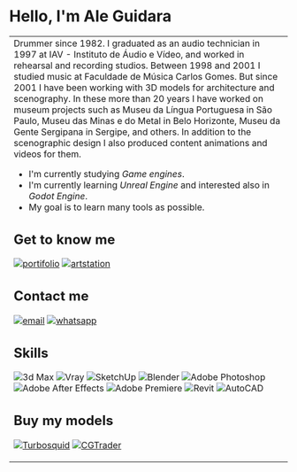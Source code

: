 # Hello, I'm Ale Guidara
<table> 
<td valign="center"> 
  Drummer since 1982.
  I graduated as an audio technician in 1997 at IAV - Instituto de Áudio e Vídeo, and worked in rehearsal and recording studios.
  Between 1998 and 2001 I studied music at Faculdade de Música Carlos Gomes.
  But since 2001 I have been working with 3D models for architecture and scenography. In these more than 20 years I have worked on museum projects such as Museu da Língua Portuguesa in São Paulo, Museu das Minas e do Metal in Belo Horizonte, Museu da Gente Sergipana in Sergipe, and others.
  In addition to the scenographic design I also produced content animations and videos for them.
  
  * I'm currently studying *Game engines*.
  * I'm currently learning *Unreal Engine* and interested also in *Godot Engine*.
  * My goal is to learn many tools as possible.
      

## Get to know me

[![portifolio](https://img.shields.io/badge/portifolio-00000F?style=for-the-badge&logo=portifolio&logoColor=white)](https://sites.google.com/view/aleguidara3d/home)
[![artstation](https://img.shields.io/badge/artstation-00000F?style=for-the-badge&logo=artstation&logoColor=white)]([https://https://www.artstation.com/aleguidara])

## Contact me

[![email](https://img.shields.io/badge/Gmail-red?style=for-the-badge&logo=gmail&logoColor=white)](mailto:ale.guidara@gmail.com)
[![whatsapp](https://img.shields.io/badge/whatsapp-green?style=for-the-badge&logo=whatsapp&logoColor=white)](http://www.google.com/url?q=http%3A%2F%2Fapi.whatsapp.com%2Fsendphone%3D11999758023&sa=D&sntz=1&usg=AOvVaw0uwY_pUIaYzLr4Hn5m9AXd)


## Skills

<img alt="3d Max" src="https://img.shields.io/badge/3d_max-3776AB?style=for-the-badge&logo=3d_max&logoColor=white"/>
<img alt="Vray" src="https://img.shields.io/badge/Vray-3776AB?style=for-the-badge&logo=Vray&logoColor=white"/>
<img alt="SketchUp" src="https://img.shields.io/badge/SketchUp-3776AB?style=for-the-badge&logo=SketchUp&logoColor=white"/>
<img alt="Blender" src="https://img.shields.io/badge/Blender-3776AB?style=for-the-badge&logo=Blender&logoColor=white"/>
<img alt="Adobe Photoshop" src="https://img.shields.io/badge/Adobe_Photoshop-3776AB?style=for-the-badge&logo=Photoshop&logoColor=white"/>
<img alt="Adobe After Effects" src="https://img.shields.io/badge/Adobe_After_Effects-3776AB?style=for-the-badge&logo=After_Effects&logoColor=white"/>
<img alt="Adobe Premiere" src="https://img.shields.io/badge/Adobe_Premiere-3776AB?style=for-the-badge&logo=Premiere&logoColor=white"/>
<img alt="Revit" src="https://img.shields.io/badge/Revit-3776AB?style=for-the-badge&logo=Revit&logoColor=white"/>
<img alt="AutoCAD" src="https://img.shields.io/badge/AutoCAD-3776AB?style=for-the-badge&logo=AutoCAD&logoColor=white"/>

## Buy my models

[![Turbosquid](https://img.shields.io/badge/Turbosquid-00000F?style=for-the-badge&logo=Turbosquid&logoColor=white)]([https://www.turbosquid.com/Search/Artists/ale_guidara_3d])
[![CGTrader](https://img.shields.io/badge/CGTrader-00000F?style=for-the-badge&logo=CGTrader&logoColor=white)]([https://www.cgtrader.com/designers/ale-guidara])
<br/>


</td>
</table>
